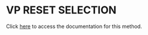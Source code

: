 <!---->
# VP RESET SELECTION

Click [here](https://developer.4d.com/docs/20/ViewPro/method-list#vp-reset-selection) to access the documentation for this method.

